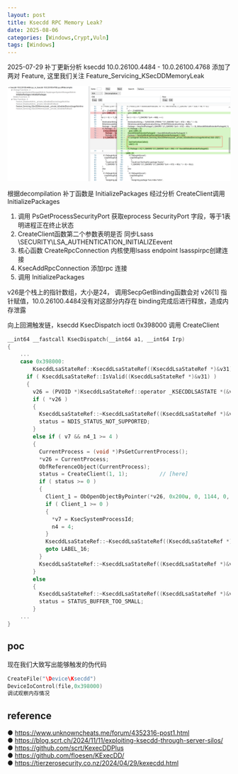 ```yaml
---
layout: post
title: Ksecdd RPC Memory Leak?
date: 2025-08-06
categories: [Windows,Crypt,Vuln]
tags: [Windows]
---
```


2025-07-29 补丁更新分析  ksecdd 10.0.26100.4484 - 10.0.26100.4768
添加了两对 Feature, 这里我们关注 Feature_Servicing_KSecDDMemoryLeak 

![image-20250806163837748](../imgs/image-20250806163837748.png)



根据decompilation  补丁函数是 InitializePackages
经过分析 CreateClient调用  InitializePackages

1. 调用 PsGetProcessSecurityPort 获取eprocess  SecurityPort 字段，等于1表明进程正在终止状态
2. CreateClient函数第二个参数表明是否 同步Lsass  \\SECURITY\\LSA_AUTHENTICATION_INITIALIZEevent
3. 核心函数 CreateRpcConnection  内核使用lsass  endpoint   lsasspirpc创建连接
4. KsecAddRpcConnection 添加rpc 连接
5. 调用 InitializePackages

v26是个栈上的指针数组，大小是24， 调用SecpGetBinding函数会对 v26[1] 指针赋值，10.0.26100.4484没有对这部分内存在 binding完成后进行释放，造成内存泄露



向上回溯触发链，ksecdd  KsecDispatch  ioctl 0x398000 调用 CreateClient
```c
__int64 __fastcall KsecDispatch(__int64 a1, __int64 Irp)
{
    ...
    case 0x398000:
        KsecddLsaStateRef::KsecddLsaStateRef((KsecddLsaStateRef *)&v31);
      if ( KsecddLsaStateRef::IsValid((KsecddLsaStateRef *)&v31) )
      {
        v26 = (PVOID *)KsecddLsaStateRef::operator _KSECDDLSASTATE *(&v31);
        if ( *v26 )
        {
          KsecddLsaStateRef::~KsecddLsaStateRef((KsecddLsaStateRef *)&v31);
          status = NDIS_STATUS_NOT_SUPPORTED;
        }
        else if ( v7 && n4_1 >= 4 )
        {
          CurrentProcess = (void *)PsGetCurrentProcess();
          *v26 = CurrentProcess;
          ObfReferenceObject(CurrentProcess);
          status = CreateClient(1, 1);			// [here]
          if ( status >= 0 )
          {
            Client_1 = ObOpenObjectByPointer(*v26, 0x200u, 0, 1144, 0, 0, v26 + 1);
            if ( Client_1 >= 0 )
            {
              *v7 = KsecSystemProcessId;
              n4 = 4;
            }
            KsecddLsaStateRef::~KsecddLsaStateRef((KsecddLsaStateRef *)&v31);
            goto LABEL_16;
          }
          KsecddLsaStateRef::~KsecddLsaStateRef((KsecddLsaStateRef *)&v31);
        }
        else
        {
          KsecddLsaStateRef::~KsecddLsaStateRef((KsecddLsaStateRef *)&v31);
          status = STATUS_BUFFER_TOO_SMALL;
        }
    ...
}
```
## poc
现在我们大致写出能够触发的伪代码
```c
CreateFile("\Device\Ksecdd")
DeviceIoControl(file,0x398000)
调试观察内存情况
```

## reference
● https://www.unknowncheats.me/forum/4352316-post1.html     
● https://blog.scrt.ch/2024/11/11/exploiting-ksecdd-through-server-silos/   
● https://github.com/scrt/KexecDDPlus   
● https://github.com/floesen/KExecDD/   
● https://tierzerosecurity.co.nz/2024/04/29/kexecdd.html    